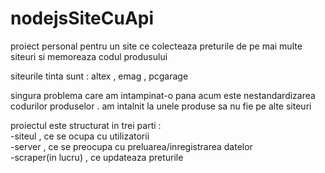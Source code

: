 # nodejsSiteCuApi
proiect personal pentru un site ce colecteaza preturile de pe mai multe siteuri si memoreaza codul produsului

siteurile tinta sunt : altex , emag , pcgarage

singura problema care am intampinat-o pana acum este nestandardizarea codurilor produselor . am intalnit la unele produse sa nu fie pe alte siteuri 

proiectul este structurat in trei parti :<br>
-siteul            , ce se ocupa cu utilizatorii<br>
-server            , ce se preocupa cu preluarea/inregistrarea datelor<br>
-scraper(in lucru) , ce updateaza preturile<br>
